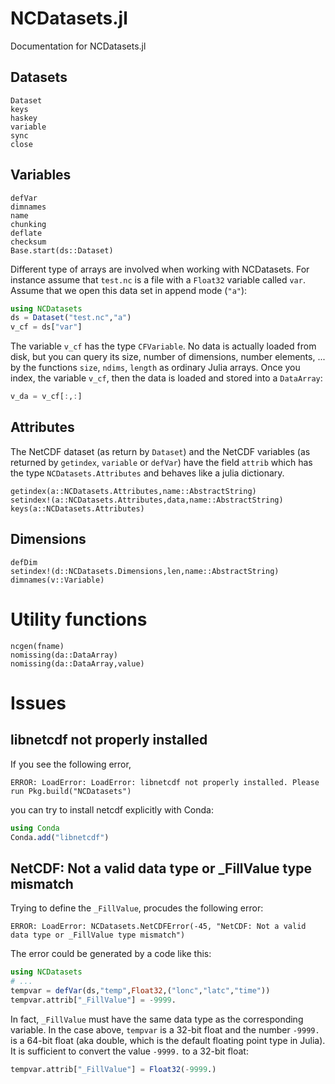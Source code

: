 # NCDatasets.jl

Documentation for NCDatasets.jl

## Datasets

```@docs
Dataset
keys
haskey
variable
sync
close
```

## Variables

```@docs
defVar
dimnames
name
chunking
deflate
checksum
Base.start(ds::Dataset)
```

Different type of arrays are involved when working with NCDatasets. For instance assume that `test.nc` is a file with a `Float32` variable called `var`. Assume that we open this data set in append mode (`"a"`):

```julia
using NCDatasets
ds = Dataset("test.nc","a")
v_cf = ds["var"]
```

The variable `v_cf` has the type `CFVariable`. No data is actually loaded from disk, but you can query its size, number of dimensions, number elements, ... by the functions `size`, `ndims`, `length` as ordinary Julia arrays. Once you index, the variable `v_cf`, then the data is loaded and stored into a `DataArray`:

```julia
v_da = v_cf[:,:]
```



## Attributes

The NetCDF dataset (as return by `Dataset`) and the NetCDF variables (as returned by `getindex`, `variable` or `defVar`) have the field `attrib` which has the type `NCDatasets.Attributes` and behaves like a julia dictionary.


```@docs
getindex(a::NCDatasets.Attributes,name::AbstractString)
setindex!(a::NCDatasets.Attributes,data,name::AbstractString)
keys(a::NCDatasets.Attributes)
```

## Dimensions

```@docs
defDim
setindex!(d::NCDatasets.Dimensions,len,name::AbstractString)
dimnames(v::Variable)
```

# Utility functions

```@docs
ncgen(fname)
nomissing(da::DataArray)
nomissing(da::DataArray,value)
```


# Issues

## libnetcdf not properly installed

If you see the following error,

```
ERROR: LoadError: LoadError: libnetcdf not properly installed. Please run Pkg.build("NCDatasets")
```

you can try to install netcdf explicitly with Conda:

```julia
using Conda
Conda.add("libnetcdf")
```

## NetCDF: Not a valid data type or _FillValue type mismatch

Trying to define the `_FillValue`, procudes the following error:

```
ERROR: LoadError: NCDatasets.NetCDFError(-45, "NetCDF: Not a valid data type or _FillValue type mismatch")
```

The error could be generated by a code like this:

```julia
using NCDatasets
# ...
tempvar = defVar(ds,"temp",Float32,("lonc","latc","time"))
tempvar.attrib["_FillValue"] = -9999.
```

In fact, `_FillValue` must have the same data type as the corresponding variable. In the case above, `tempvar` is a 32-bit float and the number `-9999.` is a 64-bit float (aka double, which is the default floating point type in Julia). It is sufficient to convert the value `-9999.` to a 32-bit float:

```julia
tempvar.attrib["_FillValue"] = Float32(-9999.)
```

